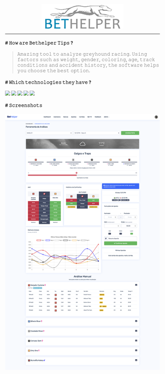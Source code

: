 <p  align="center">
<img  src="https://github.com/lexitbr/lexitbr/blob/main/bethelper/logo.png?raw=true" height="80px" />
</p>

-----------
#### # 𝙷𝚘𝚠 𝚊𝚛𝚎 𝙱𝚎𝚝𝚑𝚎𝚕𝚙𝚎𝚛 𝚃𝚒𝚙𝚜 ?

>𝙰𝚖𝚊𝚣𝚒𝚗𝚐 𝚝𝚘𝚘𝚕 𝚝𝚘 𝚊𝚗𝚊𝚕𝚢𝚣𝚎 𝚐𝚛𝚎𝚢𝚑𝚘𝚞𝚗𝚍 𝚛𝚊𝚌𝚒𝚗𝚐. 𝚄𝚜𝚒𝚗𝚐 𝚏𝚊𝚌𝚝𝚘𝚛𝚜 𝚜𝚞𝚌𝚑 𝚊𝚜 𝚠𝚎𝚒𝚐𝚑𝚝, 𝚐𝚎𝚗𝚍𝚎𝚛, 𝚌𝚘𝚕𝚘𝚛𝚒𝚗𝚐, 𝚊𝚐𝚎, 𝚝𝚛𝚊𝚌𝚔 𝚌𝚘𝚗𝚍𝚒𝚝𝚒𝚘𝚗𝚜 𝚊𝚗𝚍 𝚊𝚌𝚌𝚒𝚍𝚎𝚗𝚝 𝚑𝚒𝚜𝚝𝚘𝚛𝚢, 𝚝𝚑𝚎 𝚜𝚘𝚏𝚝𝚠𝚊𝚛𝚎 𝚑𝚎𝚕𝚙𝚜 𝚢𝚘𝚞 𝚌𝚑𝚘𝚘𝚜𝚎 𝚝𝚑𝚎 𝚋𝚎𝚜𝚝 𝚘𝚙𝚝𝚒𝚘𝚗.

  
#### # 𝚆𝚑𝚒𝚌𝚑 𝚝𝚎𝚌𝚑𝚗𝚘𝚕𝚘𝚐𝚒𝚎𝚜 𝚝𝚑𝚎𝚢 𝚑𝚊𝚟𝚎 ?

![](https://img.shields.io/badge/PHP-%234A007B?style=plastic&logo=php&labelColor=white) ![](https://img.shields.io/badge/MySQL-%234A007B?style=plastic&logo=mysql&labelColor=white)    ![](https://img.shields.io/badge/Linux-%234A007B?style=plastic&logo=linux&logoColor=black&labelColor=white) ![](https://img.shields.io/badge/Paypal%20SDK-%234A007B?style=plastic&logo=paypal&logoColor=black&labelColor=white) ![](https://img.shields.io/badge/Telegram%20Bot-%234A007B?style=plastic&logo=telegram&logoColor=black&labelColor=white)

  
#### # 𝚂𝚌𝚛𝚎𝚎𝚗𝚜𝚑𝚘𝚝𝚜

<a  href="https://github.com/lexitbr/lexitbr/blob/main/bethelper/bethelper.png?raw=true"  target="_blank"><img  src="https://github.com/lexitbr/lexitbr/blob/main/bethelper/bethelper.png?raw=true"  width="600px" />
</a>

 
